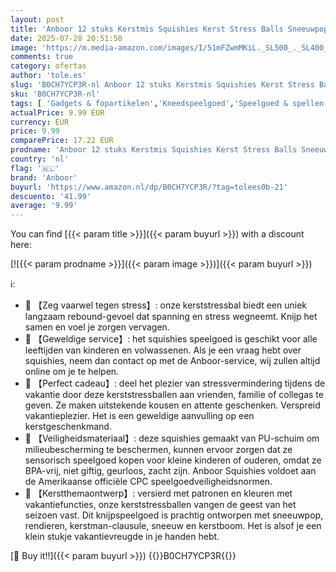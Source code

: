 ```yaml
---
layout: post
title: 'Anboor 12 stuks Kerstmis Squishies Kerst Stress Balls Sneeuwpop Santa Kawaii Squishies Kerstfeest Favoriete kousenstokjes Geschenken Goodie Bag Vulstoffen'
date: 2025-07-28 20:51:50
image: 'https://m.media-amazon.com/images/I/51mFZwmMKiL._SL500_._SL400_.jpg'
comments: true
category: ofertas
author: 'tole.es'
slug: 'B0CH7YCP3R-nl Anboor 12 stuks Kerstmis Squishies Kerst Stress Balls...'
sku: 'B0CH7YCP3R-nl'
tags: [ 'Gadgets & fopartikelen','Kneedspeelgoed','Speelgoed & spellen','anboor','🇳🇱', ]
actualPrice: 9.99 EUR
currency: EUR
price: 9.99
comparePrice: 17.22 EUR
prodname: 'Anboor 12 stuks Kerstmis Squishies Kerst Stress Balls Sneeuwpop Santa Kawaii Squishies Kerstfeest Favoriete kousenstokjes Geschenken Goodie Bag Vulstoffen'
country: 'nl'
flag: '🇳🇱'
brand: 'Anboor'
buyurl: 'https://www.amazon.nl/dp/B0CH7YCP3R/?tag=tolees0b-21'
descuento: '41.99'
average: '9.99'
---
```


You can find [{{< param title >}}]({{< param buyurl >}}) with a discount here:

[![{{< param prodname >}}]({{< param image >}})]({{< param buyurl >}})

ℹ️:

- 🎄 【Zeg vaarwel tegen stress】: onze kerststressbal biedt een uniek langzaam rebound-gevoel dat spanning en stress wegneemt. Knijp het samen en voel je zorgen vervagen.
- 🎄 【Geweldige service】: het squishies speelgoed is geschikt voor alle leeftijden van kinderen en volwassenen. Als je een vraag hebt over squishies, neem dan contact op met de Anboor-service, wij zullen altijd online om je te helpen.
- 🎄 【Perfect cadeau】: deel het plezier van stressvermindering tijdens de vakantie door deze kerststressballen aan vrienden, familie of collegas te geven. Ze maken uitstekende kousen en attente geschenken. Verspreid vakantieplezier. Het is een geweldige aanvulling op een kerstgeschenkmand.
- 🎄 【Veiligheidsmateriaal】: deze squishies gemaakt van PU-schuim om milieubescherming te beschermen, kunnen ervoor zorgen dat ze sensorisch speelgoed kopen voor kleine kinderen of ouderen, omdat ze BPA-vrij, niet giftig, geurloos, zacht zijn. Anboor Squishies voldoet aan de Amerikaanse officiële CPC speelgoedveiligheidsnormen.
- 🎄 【Kerstthemaontwerp】: versierd met patronen en kleuren met vakantiefuncties, onze kerststressballen vangen de geest van het seizoen vast. Dit knijpspeelgoed is prachtig ontworpen met sneeuwpop, rendieren, kerstman-clausule, sneeuw en kerstboom. Het is alsof je een klein stukje vakantievreugde in je handen hebt.

[🛒 Buy it!!]({{< param buyurl >}})
{{<world>}}B0CH7YCP3R{{</world>}}
